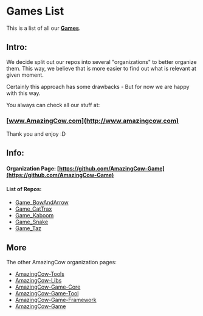 # Games List

This is a list of all our **[Games](https://github.com/AmazingCow-Game)**.

<!-- ####################################################################### -->

## Intro:

We decide split out our repos into several "organizations" to better organize
them. This way, we believe that is more easier to find out what is relevant
at given moment.

Certainly this approach has some drawbacks - But for now we are happy with this
way.


You always can check all our stuff at:
### [www.AmazingCow.com](http://www.amazingcow.com)

Thank you and enjoy :D

<!-- ####################################################################### -->

## Info:

#### Organization Page: [https://github.com/AmazingCow-Game](https://github.com/AmazingCow-Game)

#### List of Repos:

* [Game_BowAndArrow](https://www.github.com/AmazingCow-Game/Game_BowAndArrow/)
* [Game_CatTrax](https://www.github.com/AmazingCow-Game/Game_CatTrax/)
* [Game_Kaboom](https://www.github.com/AmazingCow-Game/Game_Kaboom/)
* [Game_Snake](https://www.github.com/AmazingCow-Game/Game_Snake/)
* [Game_Taz](https://www.github.com/AmazingCow-Game/Game_Taz/)


<!-- ####################################################################### -->

## More

The other AmazingCow organization pages:

* [AmazingCow-Tools](https://github.com/AmazingCow-Tools)
* [AmazingCow-Libs](https://github.com/AmazingCow-Libs)
* [AmazingCow-Game-Core](https://github.com/AmazingCow-Game-Core)
* [AmazingCow-Game-Tool](https://github.com/AmazingCow-Game-Tool)
* [AmazingCow-Game-Framework](https://github.com/AmazingCow-Game-Framework)
* [AmazingCow-Game](https://github.com/AmazingCow-Game)
